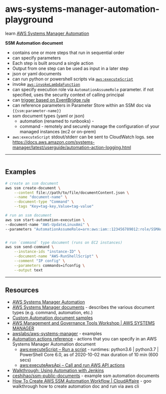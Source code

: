 # aws-systems-manager-automation-playground

learn [AWS Systems Manager Automation](https://docs.aws.amazon.com/systems-manager/latest/userguide/systems-manager-automation.html)

**SSM Automation document**

* contains one or more steps that run in sequential order
* can specify parameters
* Each step is built around a single action
* Output from one step can be used as input in a later step
* json or yaml documents
* can run python or powershell scripts via [`aws:executeScript`](https://docs.aws.amazon.com/systems-manager/latest/userguide/automation-action-executeScript.html)
* invoke [`aws:invokeLambdaFunction`](https://docs.aws.amazon.com/systems-manager/latest/userguide/automation-action-lamb.html)
* can specify execution role via `AutomationAssumeRole` parameter.  if not specified, uses the security context of calling principal
* can [trigger based on EventBridge rule](https://docs.aws.amazon.com/systems-manager/latest/userguide/automation-cwe-target.html)
* can reference parameters in Parameter Store within an SSM doc via `{{ssm:parameter-name}}`
* ssm document types (yaml or json)
  * automation (renamed to runbooks) -
  * command - remotely and securely manage the configuration of your managed instances (ec2 or on-prem)
* `aws:executeScript` stdout/stderr can be sent to CloudWatch logs.  see <https://docs.aws.amazon.com/systems-manager/latest/userguide/automation-action-logging.html>

---

```sh
```

## Examples

```sh
# create an ssm document
aws ssm create-document \
    --content file://path/to/file/documentContent.json \
    --name "document-name" \
    --document-type "Command" \
    --tags "Key=tag-key,Value=tag-value"

# run an ssm document
aws ssm start-automation-execution \
--document-name "AWS-UpdateLinuxAmi" \
--parameters "AutomationAssumeRole=arn:aws:iam::123456789012:role/SSMAutomationRole,SourceAmiId=ami-EXAMPLE,IamInstanceProfileName=EC2InstanceRole"


# run `command` type document (runs on EC2 instances)
aws ssm send-command \
    --instance-ids "instance-ID" \
    --document-name "AWS-RunShellScript" \
    --comment "IP config" \
    --parameters commands=ifconfig \
    --output text

```

---

## Resources

* [AWS Systems Manager Automation](https://docs.aws.amazon.com/systems-manager/latest/userguide/systems-manager-automation.html)
* [AWS Systems Manager documents](https://docs.aws.amazon.com/systems-manager/latest/userguide/sysman-ssm-docs.html) - describes the various document types (e.g. command, automation, etc.)
* [Custom Automation document samples](https://docs.aws.amazon.com/systems-manager/latest/userguide/automation-document-samples.html)
* [AWS Management and Governance Tools Workshop | AWS SYSTEMS MANAGER](https://mng.workshop.aws/ssm.html)
* [awslabs/aws-systems-manager](https://github.com/awslabs/aws-systems-manager) - examples
* [Automation actions reference](https://docs.aws.amazon.com/systems-manager/latest/userguide/automation-actions.html) - actions that you can specify in an AWS Systems Manager Automation document
    * [aws:executeScript – Run a script](https://docs.aws.amazon.com/systems-manager/latest/userguide/automation-action-executeScript.html) - runtimes: python3.6 | python3.7 | PowerShell Core 6.0, as of 2020-10-02 max duration of 10 min (600 secs)
    * [aws:executeAwsApi – Call and run AWS API actions](https://docs.aws.amazon.com/systems-manager/latest/userguide/automation-action-executeAwsApi.html)
* [Walkthrough: Using Automation with Jenkins](https://docs.aws.amazon.com/systems-manager/latest/userguide/automation-jenkins.html)
* [ceshihao/ssm-public-documents](https://github.com/ceshihao/ssm-public-documents) - example ssm automation documents
* [How To Create AWS SSM Automation Workflow | CloudAffaire](https://cloudaffaire.com/how-to-create-aws-ssm-automation-workflow/) - goo walkthrough how to create automation doc and run via aws cli